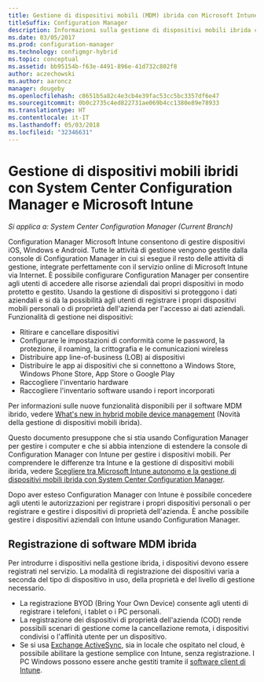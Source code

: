 ```yaml
---
title: Gestione di dispositivi mobili (MDM) ibrida con Microsoft Intune
titleSuffix: Configuration Manager
description: Informazioni sulla gestione di dispositivi mobili ibrida con System Center Configuration Manager e Microsoft Intune.
ms.date: 03/05/2017
ms.prod: configuration-manager
ms.technology: configmgr-hybrid
ms.topic: conceptual
ms.assetid: bb95154b-f63e-4491-896e-41d732c802f8
author: aczechowski
ms.author: aaroncz
manager: dougeby
ms.openlocfilehash: c8651b5a82c4e3cb4e39fac53cc5bc3357df6e47
ms.sourcegitcommit: 0b0c2735c4ed822731ae069b4cc1380e89e78933
ms.translationtype: HT
ms.contentlocale: it-IT
ms.lasthandoff: 05/03/2018
ms.locfileid: "32346631"
---
```

# <a name="hybrid-mobile-device-management-mdm-with-system-center-configuration-manager-and-microsoft-intune"></a>Gestione di dispositivi mobili ibridi con System Center Configuration Manager e Microsoft Intune

*Si applica a: System Center Configuration Manager (Current Branch)*


Configuration Manager Microsoft Intune consentono di gestire dispositivi iOS, Windows e Android. Tutte le attività di gestione vengono gestite dalla console di Configuration Manager in cui si esegue il resto delle attività di gestione, integrate perfettamente con il servizio online di Microsoft Intune via Internet.  È possibile configurare Configuration Manager per consentire agli utenti di accedere alle risorse aziendali dai propri dispositivi in modo protetto e gestito. Usando la gestione di dispositivi si proteggono i dati aziendali e si dà la possibilità agli utenti di registrare i propri dispositivi mobili personali o di proprietà dell'azienda per l'accesso ai dati aziendali. Funzionalità di gestione nei dispositivi:

-   Ritirare e cancellare dispositivi
-   Configurare le impostazioni di conformità come le password, la protezione, il roaming, la crittografia e le comunicazioni wireless
-   Distribuire app line-of-business (LOB) ai dispositivi
-   Distribuire le app ai dispositivi che si connettono a Windows Store, Windows Phone Store, App Store o Google Play
-   Raccogliere l'inventario hardware
-   Raccogliere l'inventario software usando i report incorporati

Per informazioni sulle nuove funzionalità disponibili per il software MDM ibrido, vedere [What's new in hybrid mobile device management](../understand/whats-new-in-hybrid-mobile-device-management.md) (Novità della gestione di dispositivi mobili ibrida).

Questo documento presuppone che si stia usando Configuration Manager per gestire i computer e che si abbia intenzione di estendere la console di Configuration Manager con Intune per gestire i dispositivi mobili. Per comprendere le differenze tra Intune e la gestione di dispositivi mobili ibrida, vedere [Scegliere tra Microsoft Intune autonomo e la gestione di dispositivi mobili ibrida con System Center Configuration Manager](choose-between-standalone-intune-and-hybrid-mobile-device-management.md).

Dopo aver esteso Configuration Manager con Intune è possibile concedere agli utenti le autorizzazioni per registrare i propri dispositivi personali o per registrare e gestire i dispositivi di proprietà dell'azienda. È anche possibile gestire i dispositivi aziendali con Intune usando Configuration Manager.

## <a name="hybrid-mdm-enrollment"></a>Registrazione di software MDM ibrida
Per introdurre i dispositivi nella gestione ibrida, i dispositivi devono essere registrati nel servizio. La modalità di registrazione dei dispositivi varia a seconda del tipo di dispositivo in uso, della proprietà e del livello di gestione necessario.
- La registrazione BYOD (Bring Your Own Device) consente agli utenti di registrare i telefoni, i tablet o i PC personali.
- La registrazione dei dispositivi di proprietà dell'azienda (COD) rende possibili scenari di gestione come la cancellazione remota, i dispositivi condivisi o l'affinità utente per un dispositivo.
- Se si usa [Exchange ActiveSync](../plan-design/device-enrollment-methods.md#mobile-device-management-with-exchange-activesync-and-configuration-manager), sia in locale che ospitato nel cloud, è possibile abilitare la gestione semplice con Intune, senza registrazione. I PC Windows possono essere anche gestiti tramite il [software client di Intune](/intune/deploy-use/manage-windows-pcs-with-microsoft-intune).

